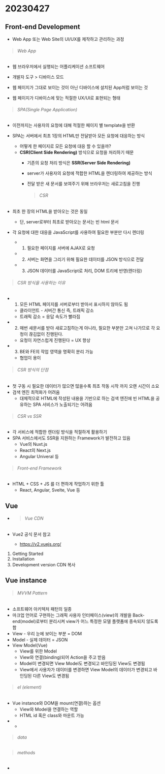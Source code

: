 # 20230427

## Front-end Development

- Web App 또는 Web Site의 UI/UX를 제작하고 관리하는 과정

> ###### Web App

- 웹 브라우저에서 실행되는 어플리케이션 소프트웨어

- 개발자 도구 > 디바이스 모드

- 웹 페이지가 그대로 보이는 것이 아닌 디바이스에 설치된 App처럼 보이는 것

- 웹 페이지가 디바이스에 맞는 적절한 UX/UI로 표현되는 형태

> ###### SPA(Single Page Application)

- 이전까지는 사용자의 요청에 대해 적절한 페이지 별 template을 반환

- SPA는 서버에서 최초 1장의 HTML만 전달받아 모든 요청에 대응하는 방식
  
  - 어떻게 한 페이지로 모든 요청에 대응 할 수 있을까?
  - **CSR(Client Side Rendering)** 방식으로 요청을 처리하기 때문
    - 기존의 요청 처리 방식은 **SSR(Server Side Rendering)**
    - server가 사용자의 요청에 적합한 HTML을 렌더링하여 제공하는 방식
    - 전달 받은 새 문서를 보여주기 위해 브라우저는 새로고침을 진행
      
      > ###### CSR

- 최초 한 장의 HTML을 받아오는 것은 동일
  
  - 단, server로부터 최초로 받아오는 문서는 빈 html 문서

- 각 요청에 대한 대응을 JavaScript를 사용하여 필요한 부분만 다시 렌더링
  
  - 1. 필요한 페이지를 서버에 AJAX로 요청
  - 2. 서버는 화면을 그리기 위해 필요한 데이터를 JSON 방식으로 전달
  - 3. JSON 데이터를 JavaScript로 처리, DOM 트리에 반영(렌더링)

> ###### CSR 방식을 사용하는 이유

- 1. 모든 HTML 페이지를 서버로부터 받아서 표시하지 않아도 됨
  - 클라이언트 - 서버간 통신 즉, 트래픽 감소
  - 트래픽 감소 = 응답 속도가 빨라짐

- 2. 매번 새문서를 받아 새로고침하는게 아니라, 필요한 부분만 고쳐 나가므로 각 요청이 끊김없이 진행된다.
  - 요청이 자연스럽게 진행된다 = UX 향상

- 3. BE와 FE의 작업 영역을 명확히 분리 가능
  - 협업이 용이

> ###### CSR 방식의 단점

- 첫 구동 시 필요한 데이터가 많으면 많을수록 최초 작동 시작 까지 오랜 시간이 소요
- 검색 엔진 최적화가 어려움
  - 대체적으로 HTML에 작성된 내용을 기반으로 하는 검색 엔진에 빈 HTML을 공유하는 SPA 서비스가 노출되기는 어려움

> ###### CSR vs SSR

- 각 서비스에 적합한 렌더링 방식을 적절하게 활용하기
- SPA 서비스에서도 SSR을 지원하는 Framework가 발전하고 있음
  - Vue의 Nuxt.js
  - React의 Next.js
  - Angular Univeral 등

> ###### Front-end Framework

- HTML + CSS + JS 를 더 편하게 작업하기 위한 툴
  - React, Angular, Svelte, Vue 등

## Vue

- > ###### Vue CDN

- Vue2 공식 문서 참고
  
  - https://v2.vuejs.org/
1. Getting Started
2. Installation
3. Development version CDN 복사

## Vue instance

> ###### MVVM Pattern

- 소프트웨어 아키텍처 패턴의 일종
- 마크업 언어로 구현하는 그래픽 사용자 인터페이스(view)의 개발을 Back-end(model)로부터 분리시켜 view가 어느 특정한 모델 플랫폼에 종속되지 않도록 함
- View - 우리 눈에 보이는 부분 = DOM
- Model - 실제 데이터 = JSON
- View Model(Vue)
  - View를 위한 Model
  - View와 연결(binding)되어 Action을 주고 받음
  - Model이 변경되면 View Model도 변경되고 바인딩된 View도 변경됨
  - View에서 사용자가 데이터를 변경하면 View Model의 데이터가 변경되고 바인딩된 다른 View도 변경됨

> ###### el (element)

- Vue instance와 DOM을 mount(연결)하는 옵션
  - View와 Model을 연결하는 역할
  - HTML id 혹은 class와 마운트 가능
- - 

> ###### data

> ###### methods

- 

